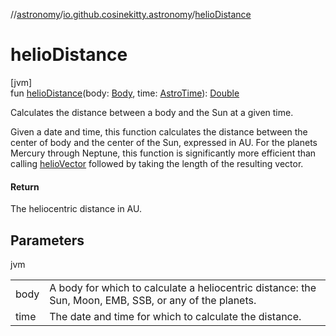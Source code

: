 //[astronomy](../../index.md)/[io.github.cosinekitty.astronomy](index.md)/[helioDistance](helio-distance.md)

# helioDistance

[jvm]\
fun [helioDistance](helio-distance.md)(body: [Body](-body/index.md), time: [AstroTime](-astro-time/index.md)): [Double](https://kotlinlang.org/api/latest/jvm/stdlib/kotlin/-double/index.html)

Calculates the distance between a body and the Sun at a given time.

Given a date and time, this function calculates the distance between the center of body and the center of the Sun, expressed in AU. For the planets Mercury through Neptune, this function is significantly more efficient than calling [helioVector](helio-vector.md) followed by taking the length of the resulting vector.

#### Return

The heliocentric distance in AU.

## Parameters

jvm

| | |
|---|---|
| body | A body for which to calculate a heliocentric distance:     the Sun, Moon, EMB, SSB, or any of the planets. |
| time | The date and time for which to calculate the distance. |
